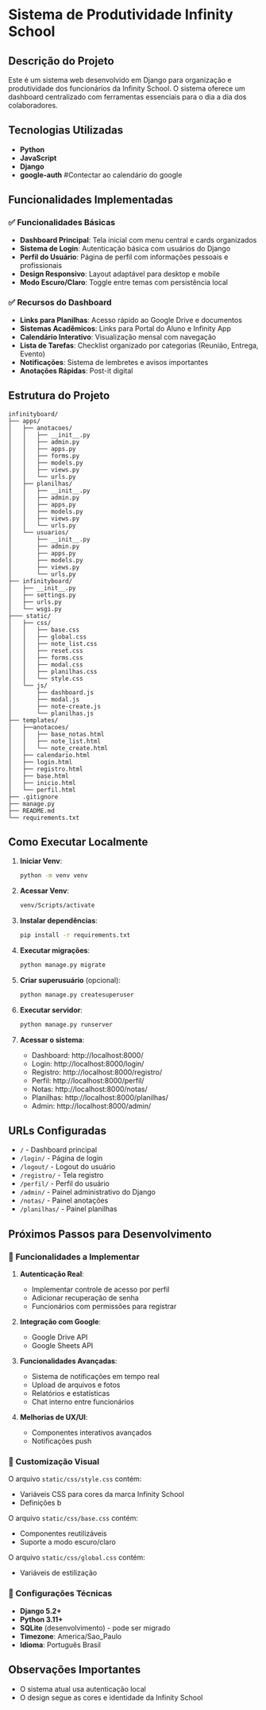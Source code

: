 # Sistema de Produtividade Infinity School

## Descrição do Projeto

Este é um sistema web desenvolvido em Django para organização e produtividade dos funcionários da Infinity School. O sistema oferece um dashboard centralizado com ferramentas essenciais para o dia a dia dos colaboradores.

## Tecnologias Utilizadas

- **Python**
- **JavaScript**
- **Django**
- **google-auth** #Contectar ao calendário do google


## Funcionalidades Implementadas

### ✅ Funcionalidades Básicas
- **Dashboard Principal**: Tela inicial com menu central e cards organizados
- **Sistema de Login**: Autenticação básica com usuários do Django
- **Perfil do Usuário**: Página de perfil com informações pessoais e profissionais
- **Design Responsivo**: Layout adaptável para desktop e mobile
- **Modo Escuro/Claro**: Toggle entre temas com persistência local

### ✅ Recursos do Dashboard
- **Links para Planilhas**: Acesso rápido ao Google Drive e documentos
- **Sistemas Acadêmicos**: Links para Portal do Aluno e Infinity App
- **Calendário Interativo**: Visualização mensal com navegação
- **Lista de Tarefas**: Checklist organizado por categorias (Reunião, Entrega, Evento)
- **Notificações**: Sistema de lembretes e avisos importantes
- **Anotações Rápidas**: Post-it digital

## Estrutura do Projeto

```
infinityboard/
├── apps/
│   ├── anotacoes/
│   │   ├── __init__.py
│   │   ├── admin.py
│   │   ├── apps.py
│   │   ├── forms.py
│   │   ├── models.py
│   │   ├── views.py
│   │   └── urls.py
│   ├── planilhas/
│   │   ├── __init__.py
│   │   ├── admin.py
│   │   ├── apps.py
│   │   ├── models.py
│   │   ├── views.py
│   │   └── urls.py
│   └── usuarios/
│       ├── __init__.py
│       ├── admin.py
│       ├── apps.py
│       ├── models.py
│       ├── views.py
│       └── urls.py
├── infinityboard/
│   ├── __init__.py
│   ├── settings.py
│   ├── urls.py
│   └── wsgi.py
├─── static/
│   ├── css/
│   │   ├── base.css
│   │   ├── global.css
│   │   ├── note_list.css
│   │   ├── reset.css
│   │   ├── forms.css 
│   │   ├── modal.css 
│   │   ├── planilhas.css 
│   │   └── style.css
│   └── js/
│       ├── dashboard.js
│       ├── modal.js
│       ├── note-create.js
│       └── planilhas.js
├── templates/
│   ├──anotacoes/
│   │   ├── base_notas.html
│   │   ├── note_list.html
│   │   └── note_create.html
│   ├── calendario.html
│   ├── login.html
│   ├── registro.html
│   ├── base.html
│   ├── inicio.html
│   └── perfil.html  
├── .gitignore
├── manage.py
├── README.md
└── requirements.txt
```

## Como Executar Localmente

1. **Iniciar Venv**:
   ```bash
   python -m venv venv
   ```

2. **Acessar Venv**:
   ```bash
   venv/Scripts/activate
   ```

3. **Instalar dependências**:
   ```bash
   pip install -r requirements.txt
   ```

4. **Executar migrações**:
   ```bash
   python manage.py migrate
   ```

5. **Criar superusuário** (opcional):
   ```bash
   python manage.py createsuperuser
   ```

6. **Executar servidor**:
   ```bash
   python manage.py runserver
   ```

7. **Acessar o sistema**:
   - Dashboard: http://localhost:8000/
   - Login: http://localhost:8000/login/
   - Registro: http://localhost:8000/registro/
   - Perfil: http://localhost:8000/perfil/
   - Notas: http://localhost:8000/notas/
   - Planilhas: http://localhost:8000/planilhas/
   - Admin: http://localhost:8000/admin/

## URLs Configuradas

- `/` - Dashboard principal
- `/login/` - Página de login
- `/logout/` - Logout do usuário
- `/registro/` - Tela registro
- `/perfil/` - Perfil do usuário
- `/admin/` - Painel administrativo do Django
- `/notas/` - Painel anotações
- `/planilhas/` - Painel planilhas

## Próximos Passos para Desenvolvimento

### 🔄 Funcionalidades a Implementar

1. **Autenticação Real**:
   - Implementar controle de acesso por perfil
   - Adicionar recuperação de senha
   - Funcionários com permissões para registrar

2. **Integração com Google**:
   - Google Drive API
   - Google Sheets API

3. **Funcionalidades Avançadas**:
   - Sistema de notificações em tempo real
   - Upload de arquivos e fotos
   - Relatórios e estatísticas
   - Chat interno entre funcionários

4. **Melhorias de UX/UI**:
   - Componentes interativos avançados
   - Notificações push

### 🎨 Customização Visual

O arquivo `static/css/style.css` contém:
- Variáveis CSS para cores da marca Infinity School
- Definições b
  
O arquivo `static/css/base.css` contém:
- Componentes reutilizáveis
- Suporte a modo escuro/claro

O arquivo `static/css/global.css` contém:
- Variáveis de estilização

### 🔧 Configurações Técnicas

- **Django 5.2+**
- **Python 3.11+**
- **SQLite** (desenvolvimento) - pode ser migrado
- **Timezone**: America/Sao_Paulo
- **Idioma**: Português Brasil

## Observações Importantes

- O sistema atual usa autenticação local
- O design segue as cores e identidade da Infinity School